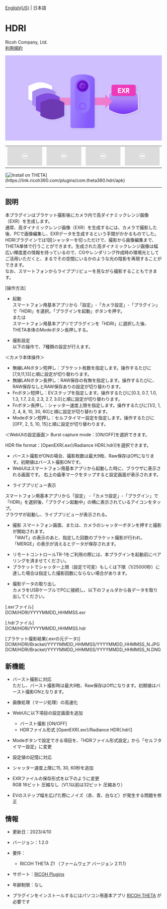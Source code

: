 [English(US)](README.md) | 日本語

# HDRI
Ricoh Company, Ltd.  
[利用規約](https://theta360.com/en/legal/terms_of_use_plugins/)

<div align="center">
 <img src="1.png">
 <table>
  <tr>
   <td><img src="../../resources/common/img/noimg.png"></td>
   <td><img src="../../resources/common/img/noimg.png"></td>
   <td><img src="../../resources/common/img/noimg.png"></td>
   <td><img src="../../resources/common/img/noimg.png"></td>
  </tr>
 </table>
</div>

[![Install on THETA](https://assets.ricoh360.com/image/upload/v1/front/theta/install-button.svg?)](https://link.ricoh360.com/plugins/com.theta360.hdri/apk)

***

## 説明
本プラグインはブラケット撮影後にカメラ内で高ダイナミックレンジ画像（EXR）を生成します。  
通常、高ダイナミックレンジ画像（EXR）を生成するには、カメラで撮影した後、PCで画像編集し、EXRデータを生成するという手間がかかるものでした。HDRIプラグインでは1回シャッターを切っただけで、撮影から画像編集まで、THETA単体で行うことができます。生成された高ダイナミックレンジ画像は幅広い輝度差の情報を持っているので、CGやレンダリング作成時の環境光としてご活用いただくと、まるでその空間にいるかのような光の陰影を再現することができます。  
なお、スマートフォンからライブプリビューを見ながら撮影することもできます。  
  

[操作方法]  
- 起動  
スマートフォン用基本アプリから「設定」-「カメラ設定」-「プラグイン」で「HDRI」を選択。「プラグインを起動」ボタンを押す。  
または  
スマートフォン用基本アプリでプラグインを「HDRI」に選択した後、THETA本体のModeボタン長押しする。  

- 撮影設定  
以下の操作で、7種類の設定が行えます。  

＜カメラ本体操作＞  
* 無線LANボタン短押し：ブラケット枚数を指定します。操作するたびに[7,9,11,13]と順に設定が切り替わります。
* 無線LANボタン長押し：RAW保存の有無を指定します。操作するたびに、RAW保存なしとRAW保存ありの設定が切り替わります。
* Fnボタン短押し：EVステップを指定します。操作するたびに[0.3, 0.7, 1.0, 1.3, 1.7, 2.0, 2.3, 2.7, 3.0]と順に設定が切り替わります。
* Fnボタン長押し：シャッター速度上限を指定します。操作するたびに[1/2, 1, 2, 4, 8, 10, 30, 60]と順に設定が切り替わります。
* Modeボタン短押し：セルフタイマー設定を指定します。操作するたびに[OFF, 2, 5, 10, 15]と順に設定が切り替わります。

＜WebUIの設定画面＞
Burst capture mode：[ON/OFF]を選択できます。  

HDR file format：[OpenEXR(.exr)/Radiance HDR(.hdr)]を選択できます。  

* バースト撮影がONの場合、撮影枚数は最大9枚、Raw保存はOffになります。初期値はバースト撮影ONです。
* WebUIはスマートフォン用基本アプリから起動した時に、ブラウザに表示される画面です。 右上の歯車マークをタップすると設定画面が表示されます。
  

- ライブプリビュー表示

スマートフォン用基本アプリから「設定」 -「カメラ設定」-「プラグイン」で「HDRI」を選択後、「プラグイン起動中」の横に表示されているアイコンをタップ。  
ブラウザが起動し、ライブプリビューが表示される。  

- 撮影
スマートフォン画面、または、カメラのシャッターボタンを押すと撮影が開始されます。  
「WAIT」の表示のあと、指定した回数のブラケット撮影が行われ、「MERGE」の表示が消えるとデータが保存されます。  

* リモートコントロールTR-1をご利用の際には、本プラグインを起動前にペアリングを済ませてください。
* ブラケットでシャッター上限（設定で可変）もしくは下限（1/25000秒）に達した場合は指定した撮影回数にならない場合があります。

- 撮影データの取り出し  
カメラをUSBケーブルでPCに接続し、以下のフォルダから各データを取り出してください。  

[.exrファイル]  
DCIM/HDRI/YYYYMMDD_HHMMSS.exr  
  
[.hdrファイル]  
DCIM/HDRI/YYYYMMDD_HHMMSS.hdr  
  
[ブラケット撮影結果(.exrの元データ)]  
DCIM/HDRI/Bracket/YYYYMMDD_HHMMSS/YYYYMMDD_HHMMSS_N.JPG  
DCIM/HDRI/Bracket/YYYYMMDD_HHMMSS/YYYYMMDD_HHMMSS_N.DNG  

## 新機能
* バースト撮影に対応  
ただし、バースト撮影時は最大9枚、Raw保存はOffになります。初期値はバースト撮影ONとなります。

* 画像処理（マージ処理）の高速化

* WebUIに以下項目の設定画面を追加
  * バースト撮影 [ON/OFF]
  * HDRファイル形式 [OpenEXR(.exr)/Radiance HDR(.hdr)]

* Modeボタンで設定できる項目を、「HDRファイル形式設定」から「セルフタイマー設定」に変更

* 設定値の記憶に対応

* シャッター速度上限に15, 30, 60秒を追加

* EXRファイルの保存形式を以下のように変更  
RGB 16ビット 圧縮なし（V1.1以前は32ビット 圧縮あり）

* EVのステップ幅を広げた際にノイズ（赤、青、白など）が発生する問題を修正

## 情報
  * 更新日：2023/4/10
  * バージョン：1.2.0
  * 要件：
    * RICOH THETA Z1 （ファームウェア バージョン 2.11.1）
  * サポート：[RICOH Plugins](https://support.theta360.com/ja/)
  * 年齢制限：なし

* プラグインをインストールするにはパソコン用基本アプリ [RICOH THETA](https://theta360.com/ja/about/application/pc.html#app-detail-01) が必要です
